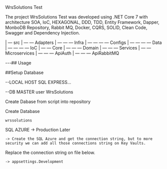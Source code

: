 WrsSolutions Test

The project WrsSolutions Test was developed using .NET Core 7 with architecture SOA, IoC, HEXAGONAL, DDD, TDD, Entity Framework, Dapper, MonboDB Repository, Rabbit MQ, Docker, CQRS, SOLID, Clean Code, Swagger and Dependency Injection.

| — src
| — — Adapters
| — — — Infra
| — — — — Configs
| — — — — Data
| — — — — IoC
| — — Core
| — — — Domain
| — — — Services
| — — Microservices
| — — — ApiAuth
| — — — ApiRabbitMQ

---## Usage

##Setup Database 

--LOCAL HOST SQL EXPRESS...

--DB MASTER user WrsSolutions 

Create Dabase from script into repository

Create Database 

	wrssolutions

SQL AZURE -> Production Later

	-> Create the SQL Azure and get the connection string, but to more security we can add all those connections string on Key Vaults.


Replace the connection string on file below.

	-> appsettings.Development
